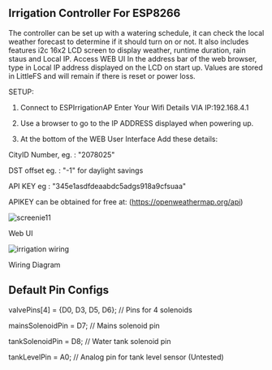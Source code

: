 Irrigation Controller For ESP8266
-----------------------------------
The controller can be set up with a watering schedule, it can check the local weather forecast
to determine if it should turn on or not. It also includes features i2c 16x2 LCD screen to display weather, 
runtime duration, rain staus and Local IP. Access WEB UI In the address bar of the web browser,
type in Local IP address displayed on the LCD on start up.
Values are stored in LittleFS and will remain if there is reset or power loss. 

SETUP:

1.  Connect to ESPIrrigationAP Enter Your Wifi Details VIA IP:192.168.4.1 

2.  Use a browser to go to the IP ADDRESS displayed when powering up.

3.  At the bottom of the WEB User Interface Add these details:

CityID Number, eg. : "2078025"  

DST offset eg. : "-1" for daylight savings 

API KEY eg : "345e1asdfdeaabdc5adgs918a9cfsuaa" 

APIKEY can be obtained for free at: (https://openweathermap.org/api)


![screenie11](https://github.com/numerik11/Irrigation-Controller-ESP8266/assets/72150418/f0270493-859e-4a70-adb9-4d15c969f6cb)

Web UI

![irrigation wiring](https://github.com/numerik11/Irrigation-Controller-ESP8266/assets/72150418/36ed754a-8750-4896-b58e-b252a472d5aa)

Wiring Diagram

Default Pin Configs
--------------------
valvePins[4] = {D0, D3, D5, D6}; // Pins for 4 solenoids

mainsSolenoidPin = D7; // Mains solenoid pin

tankSolenoidPin = D8; // Water tank solenoid pin

tankLevelPin = A0; // Analog pin for tank level sensor (Untested)
